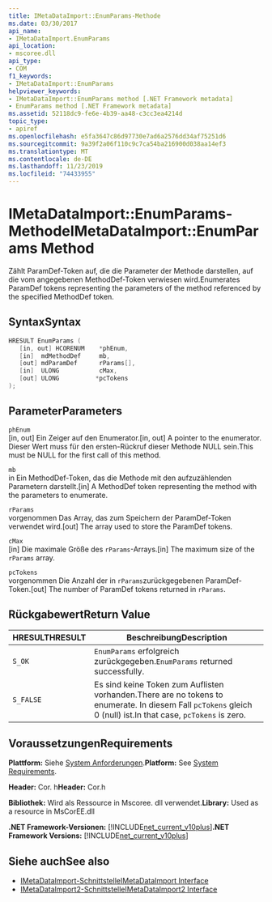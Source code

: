 ```yaml
---
title: IMetaDataImport::EnumParams-Methode
ms.date: 03/30/2017
api_name:
- IMetaDataImport.EnumParams
api_location:
- mscoree.dll
api_type:
- COM
f1_keywords:
- IMetaDataImport::EnumParams
helpviewer_keywords:
- IMetaDataImport::EnumParams method [.NET Framework metadata]
- EnumParams method [.NET Framework metadata]
ms.assetid: 52118dc9-fe6e-4b39-aa48-c3cc3ea4214d
topic_type:
- apiref
ms.openlocfilehash: e5fa3647c86d97730e7ad6a2576dd34af75251d6
ms.sourcegitcommit: 9a39f2a06f110c9c7ca54ba216900d038aa14ef3
ms.translationtype: MT
ms.contentlocale: de-DE
ms.lasthandoff: 11/23/2019
ms.locfileid: "74433955"
---
```

# <a name="imetadataimportenumparams-method"></a><span data-ttu-id="e1dfb-102">IMetaDataImport::EnumParams-Methode</span><span class="sxs-lookup"><span data-stu-id="e1dfb-102">IMetaDataImport::EnumParams Method</span></span>
<span data-ttu-id="e1dfb-103">Zählt ParamDef-Token auf, die die Parameter der Methode darstellen, auf die vom angegebenen MethodDef-Token verwiesen wird.</span><span class="sxs-lookup"><span data-stu-id="e1dfb-103">Enumerates ParamDef tokens representing the parameters of the method referenced by the specified MethodDef token.</span></span>  
  
## <a name="syntax"></a><span data-ttu-id="e1dfb-104">Syntax</span><span class="sxs-lookup"><span data-stu-id="e1dfb-104">Syntax</span></span>  
  
```cpp  
HRESULT EnumParams (  
   [in, out] HCORENUM    *phEnum,  
   [in]  mdMethodDef     mb,  
   [out] mdParamDef      rParams[],  
   [in]  ULONG           cMax,  
   [out] ULONG          *pcTokens  
);  
```  
  
## <a name="parameters"></a><span data-ttu-id="e1dfb-105">Parameter</span><span class="sxs-lookup"><span data-stu-id="e1dfb-105">Parameters</span></span>  
 `phEnum`  
 <span data-ttu-id="e1dfb-106">[in, out] Ein Zeiger auf den Enumerator.</span><span class="sxs-lookup"><span data-stu-id="e1dfb-106">[in, out] A pointer to the enumerator.</span></span> <span data-ttu-id="e1dfb-107">Dieser Wert muss für den ersten-Rückruf dieser Methode NULL sein.</span><span class="sxs-lookup"><span data-stu-id="e1dfb-107">This must be NULL for the first call of this method.</span></span>  
  
 `mb`  
 <span data-ttu-id="e1dfb-108">in Ein MethodDef-Token, das die Methode mit den aufzuzählenden Parametern darstellt.</span><span class="sxs-lookup"><span data-stu-id="e1dfb-108">[in] A MethodDef token representing the method with the parameters to enumerate.</span></span>  
  
 `rParams`  
 <span data-ttu-id="e1dfb-109">vorgenommen Das Array, das zum Speichern der ParamDef-Token verwendet wird.</span><span class="sxs-lookup"><span data-stu-id="e1dfb-109">[out] The array used to store the ParamDef tokens.</span></span>  
  
 `cMax`  
 <span data-ttu-id="e1dfb-110">[in] Die maximale Größe des `rParams`-Arrays.</span><span class="sxs-lookup"><span data-stu-id="e1dfb-110">[in] The maximum size of the `rParams` array.</span></span>  
  
 `pcTokens`  
 <span data-ttu-id="e1dfb-111">vorgenommen Die Anzahl der in `rParams`zurückgegebenen ParamDef-Token.</span><span class="sxs-lookup"><span data-stu-id="e1dfb-111">[out] The number of ParamDef tokens returned in `rParams`.</span></span>  
  
## <a name="return-value"></a><span data-ttu-id="e1dfb-112">Rückgabewert</span><span class="sxs-lookup"><span data-stu-id="e1dfb-112">Return Value</span></span>  
  
|<span data-ttu-id="e1dfb-113">HRESULT</span><span class="sxs-lookup"><span data-stu-id="e1dfb-113">HRESULT</span></span>|<span data-ttu-id="e1dfb-114">Beschreibung</span><span class="sxs-lookup"><span data-stu-id="e1dfb-114">Description</span></span>|  
|-------------|-----------------|  
|`S_OK`|<span data-ttu-id="e1dfb-115">`EnumParams` erfolgreich zurückgegeben.</span><span class="sxs-lookup"><span data-stu-id="e1dfb-115">`EnumParams` returned successfully.</span></span>|  
|`S_FALSE`|<span data-ttu-id="e1dfb-116">Es sind keine Token zum Auflisten vorhanden.</span><span class="sxs-lookup"><span data-stu-id="e1dfb-116">There are no tokens to enumerate.</span></span> <span data-ttu-id="e1dfb-117">In diesem Fall `pcTokens` gleich 0 (null) ist.</span><span class="sxs-lookup"><span data-stu-id="e1dfb-117">In that case, `pcTokens` is zero.</span></span>|  
  
## <a name="requirements"></a><span data-ttu-id="e1dfb-118">Voraussetzungen</span><span class="sxs-lookup"><span data-stu-id="e1dfb-118">Requirements</span></span>  
 <span data-ttu-id="e1dfb-119">**Plattform:** Siehe [System Anforderungen](../../../../docs/framework/get-started/system-requirements.md).</span><span class="sxs-lookup"><span data-stu-id="e1dfb-119">**Platform:** See [System Requirements](../../../../docs/framework/get-started/system-requirements.md).</span></span>  
  
 <span data-ttu-id="e1dfb-120">**Header:** Cor. h</span><span class="sxs-lookup"><span data-stu-id="e1dfb-120">**Header:** Cor.h</span></span>  
  
 <span data-ttu-id="e1dfb-121">**Bibliothek:** Wird als Ressource in Mscoree. dll verwendet.</span><span class="sxs-lookup"><span data-stu-id="e1dfb-121">**Library:** Used as a resource in MsCorEE.dll</span></span>  
  
 <span data-ttu-id="e1dfb-122">**.NET Framework-Versionen:** [!INCLUDE[net_current_v10plus](../../../../includes/net-current-v10plus-md.md)]</span><span class="sxs-lookup"><span data-stu-id="e1dfb-122">**.NET Framework Versions:** [!INCLUDE[net_current_v10plus](../../../../includes/net-current-v10plus-md.md)]</span></span>  
  
## <a name="see-also"></a><span data-ttu-id="e1dfb-123">Siehe auch</span><span class="sxs-lookup"><span data-stu-id="e1dfb-123">See also</span></span>

- [<span data-ttu-id="e1dfb-124">IMetaDataImport-Schnittstelle</span><span class="sxs-lookup"><span data-stu-id="e1dfb-124">IMetaDataImport Interface</span></span>](../../../../docs/framework/unmanaged-api/metadata/imetadataimport-interface.md)
- [<span data-ttu-id="e1dfb-125">IMetaDataImport2-Schnittstelle</span><span class="sxs-lookup"><span data-stu-id="e1dfb-125">IMetaDataImport2 Interface</span></span>](../../../../docs/framework/unmanaged-api/metadata/imetadataimport2-interface.md)
